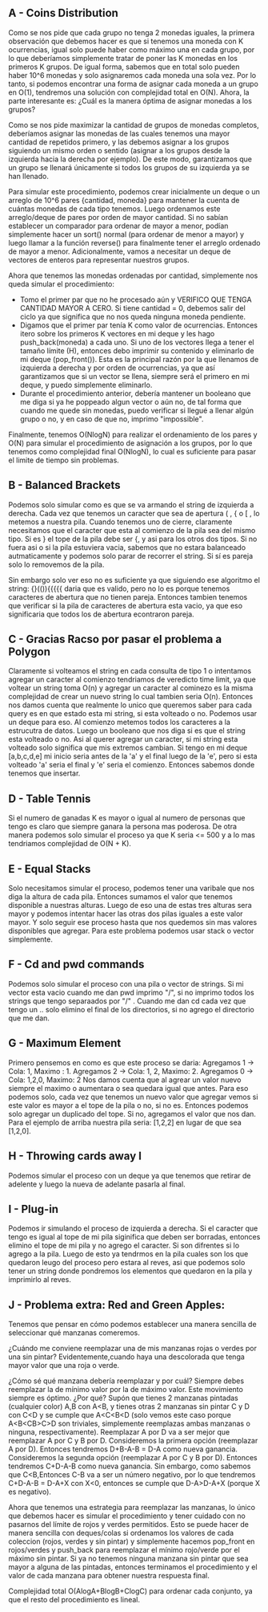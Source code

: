 ## A - Coins Distribution

Como se nos pide que cada grupo no tenga 2 monedas iguales, la primera observación que debemos hacer es que si tenemos una
moneda con K ocurrencias, igual solo puede haber como máximo una en cada grupo, por lo que deberíamos simplemente tratar de poner las K monedas en los primeros K grupos. De igual forma, sabemos que en total solo pueden haber 10^6 monedas y solo asignaremos cada moneda una sola vez. Por lo tanto, si podemos encontrar una forma de asignar cada moneda a un grupo en O(1), tendremos una solución con complejidad total en O(N). Ahora, la parte interesante es: ¿Cuál es la manera óptima de asignar monedas a los grupos?

Como se nos pide maximizar la cantidad de grupos de monedas completos, deberíamos asignar las monedas de las cuales tenemos una mayor cantidad de repetidos primero, y las debemos asignar a los grupos siguiendo un mismo orden o sentido (asignar a los grupos desde la izquierda hacia la derecha por ejemplo). De este modo, garantizamos que un grupo se llenará únicamente si todos los grupos de su izquierda ya se han llenado.

Para simular este procedimiento, podemos crear inicialmente un deque o un arreglo de 10^6 pares {cantidad, moneda} para mantener la cuenta de cuántas monedas de cada tipo tenemos. Luego ordenamos este arreglo/deque de pares por orden de mayor cantidad. Si no sabían establecer un comparador para ordenar de mayor a menor, podían simplemente hacer un sort() normal (para ordenar de menor a mayor) y luego llamar a la función reverse() para finalmente tener el arreglo ordenado de mayor a menor. Adicionalmente, vamos a necesitar un deque de vectores de enteros para representar nuestros grupos. 

Ahora que tenemos las monedas ordenadas por cantidad, simplemente nos queda simular el procedimiento:
- Tomo el primer par que no he procesado aún y VERIFICO QUE TENGA CANTIDAD MAYOR A CERO. Si tiene cantidad = 0, debemos salir del ciclo ya que significa que no nos queda ninguna moneda pendiente.
- Digamos que el primer par tenía K como valor de ocurrencias. Entonces itero sobre los primeros K vectores en mi deque y les hago push_back(moneda) a cada uno. Si uno de los vectores llega a tener el tamaño límite (H), entonces debo imprimir su contenido y eliminarlo de mi deque (pop_front()). Esta es la principal razón por la que llenamos de izquierda a derecha y por orden de ocurrencias, ya que así garantizamos que si un vector se llena, siempre será el primero en mi deque, y puedo simplemente eliminarlo.
- Durante el procedimiento anterior, debería mantener un booleano que me diga si ya he poppeado algun vector o aún no, de tal forma que cuando me quede sin monedas, puedo verificar si llegué a llenar algún grupo o no, y en caso de que no, imprimo "impossible".

Finalmente, tenemos O(NlogN) para realizar el ordenamiento de los pares y O(N) para simular el procedimiento de asignación a los grupos, por lo que tenemos como complejidad final O(NlogN), lo cual es suficiente para pasar el limite de tiempo sin problemas.

## B - Balanced Brackets
Podemos solo simular como es que se va armando el string de izquierda a derecha.
Cada vez que tenemos un caracter que sea de apertura ( , { o [ , lo metemos a nuestra pila.
Cuando tenemos uno de cierre, claramente necesitamos que el caracter que esta al comienzo de la pila sea del mismo tipo.
Si es } el tope de la pila debe ser {, y asi para los otros dos tipos.
Si no fuera asi o si la pila estuviera vacia, sabemos que no estara balanceado autmaticamente y podemos solo parar de recorrer el string.
Si sí es pareja solo lo removemos de la pila.

Sin embargo solo ver eso no es suficiente ya que siguiendo ese algoritmo el string: {}(()){{{{{ daria que es valido, pero no lo es porque tenemos 
caracteres de abertura que no tienen pareja. Entonces tambien tenemos que verificar si la pila de caracteres de abertura esta vacio,
ya que eso significaria que todos los de abertura econtraron pareja.

## C - Gracias Racso por pasar el problema a Polygon
Claramente si volteamos el string en cada consulta de tipo 1 o intentamos agregar un caracter al comienzo tendriamos de veredicto
time limit, ya que voltear un string toma O(n) y agregar un caracter al cominezo es la misma complejidad de crear un nuevo string lo cual tambien
seria O(n). Entonces nos damos cuenta que realmente lo unico que queremos saber para cada query es en que estado esta mi string, si
esta volteado o no. Podemos usar un deque para eso. Al comienzo metemos todos los caracteres a la estrucutra de datos.
Luego un booleano que nos diga si es que el string esta volteado o no. Asi al querer agregar un caracter, si mi string esta volteado solo significa que mis extremos cambian.
Si tengo en mi deque [a,b,c,d,e] mi inicio seria antes de la 'a' y el final luego de la 'e', pero si esta volteado 'a' seria el final y 'e'
seria el comienzo. Entonces sabemos donde tenemos que insertar.

## D - Table Tennis 
Si el numero de ganadas K es mayor o igual al numero de personas que tengo es claro que siempre ganara la persona mas poderosa. 
De otra manera podemos solo simular el proceso ya que K seria <= 500 y a lo mas tendriamos complejidad de O(N + K).

## E - Equal Stacks
Solo necesitamos simular el proceso, podemos tener una varibale que nos diga la altura de cada pila. Entonces sumamos el valor que 
tenemos disponible a nuestras alturas. Luego de eso una de estas tres alturas sera mayor y podemos intentar hacer las otras dos pilas
iguales a este valor mayor. Y solo seguir ese proceso hasta que nos quedemos sin mas valores disponibles que agregar. Para este problema
podemos usar stack o vector simplemente.

## F - Cd and pwd commands 
Podemos solo simular el proceso con una pila o vector de strings. Si mi vector esta vacio cuando me dan pwd imprimo "/", si no
imprimo todos los strings que tengo separaados por "/" . Cuando me dan cd cada vez que tengo un .. solo elimino el final de 
los directorios, si no agrego el directorio que me dan.

## G - Maximum Element 
Primero pensemos en como es que este proceso se daria:
Agregamos 1 -> Cola: 1, Maximo : 1. Agregamos 2 -> Cola: 1, 2, Maximo: 2. Agregamos 0 -> Cola: 1,2,0, Maximo: 2
Nos damos cuenta que al agrear un valor nuevo siempre el maximo o aumentara o sea quedara igual que antes.
Para eso podemos solo, cada vez que tenemos un nuevo valor que agregar vemos si este valor es mayor a el tope de la pila
o no, si no es. Entonces podemos solo agregar un duplicado del tope. Si no, agregamos el valor que nos dan. Para el ejemplo de arriba nuestra
pila seria: [1,2,2] en lugar de que sea [1,2,0].


## H - Throwing cards away I 
Podemos simular el proceso con un deque ya que tenemos que retirar de adelente y luego la nueva de adelante pasarla al final. 

## I - Plug-in 
Podemos ir simulando el proceso de izquierda a derecha. Si el caracter que tengo es igual al tope de mi pila siginifica que
deben ser borradas, entonces elimino el tope de mi pila y no agrego el caracter. Si son difrentes si lo agrego a la pila.
Luego de esto ya tendrmos en la pila cuales son los que quedaron leugo del proceso pero estara al reves, asi que podemos solo 
tener un string donde pondremos los elementos que quedaron en la pila y imprimirlo al reves.

## J - Problema extra: Red and Green Apples:
Tenemos que pensar en cómo podemos establecer una manera sencilla de seleccionar qué manzanas comeremos. 


¿Cuándo me conviene reemplazar una de mis manzanas rojas o verdes por una sin pintar? Evidentemente,cuando haya una descolorada que tenga mayor valor que una roja o verde.

¿Cómo sé qué manzana debería reemplazar y por cuál? Siempre debes reemplazar la de mínimo valor por la de máximo valor. Este movimiento siempre es óptimo. ¿Por qué? Supón que tienes 2 manzanas pintadas (cualquier color) A,B con A<B, y tienes otras 2 manzanas sin pintar C y D con C<D y se cumple que A<C<B<D (solo vemos este caso porque A<B<C<D y A>B>C>D son triviales, simplemente reemplazas ambas manzanas o ninguna, respectivamente). Reemplazar A por D va a ser mejor que reemplazar A por C y B por D. Consideremos la primera opción (reemplazar A por D). Entonces tendremos  D+B-A-B = D-A como nueva ganancia. Consideremos la segunda opción (reemplazar A por C y B por D). Entonces tendremos C+D-A-B como nueva ganancia. Sin embargo, como sabemos que C<B,Entonces C-B va a ser un número negativo, por lo que tendremos C+D-A-B = D-A+X con X<0, entonces se cumple que D-A>D-A+X (porque X es negativo).

Ahora que tenemos una estrategia para reemplazar las manzanas, lo único que debemos hacer es simular el procedimiento y tener cuidado con no pasarnos del límite de rojos y verdes permitidos. Esto se puede hacer de manera sencilla con deques/colas si ordenamos los valores de cada coleccion (rojos, verdes y sin pintar) y simplemente hacemos pop_front en rojos/verdes y push_back para reemplazar el mínimo rojo/verde por el máximo sin pintar. Si ya no tenemos ninguna manzana sin pintar que sea mayor a alguna de las pintadas, entonces terminamos el procedimiento y el valor de cada manzana para obtener nuestra respuesta final.

Complejidad total O(AlogA+BlogB+ClogC) para ordenar cada conjunto, ya que el resto del procedimiento es lineal.
